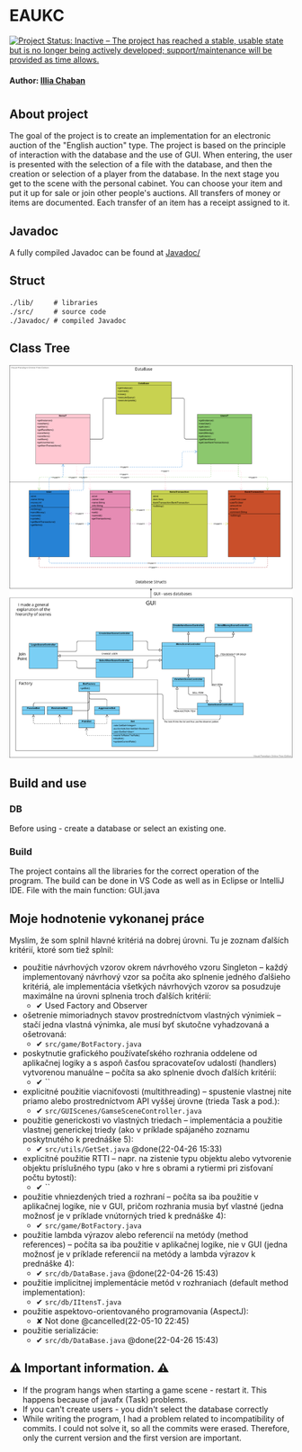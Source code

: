 # EAUKC

[![Project Status: Inactive – The project has reached a stable, usable state but is no longer being actively developed; support/maintenance will be provided as time allows.](https://www.repostatus.org/badges/latest/inactive.svg)](https://www.repostatus.org/#inactive)

#### Author: [Illia Chaban](https://github.com/ic-it)
#
## About project
The goal of the project is to create an implementation for an electronic auction of the "English auction" type. The project is based on the principle of interaction with the database and the use of GUI. When entering, the user is presented with the selection of a file with the database, and then the creation or selection of a player from the database. In the next stage you get to the scene with the personal cabinet. You can choose your item and put it up for sale or join other people's auctions. All transfers of money or items are documented. Each transfer of an item has a receipt assigned to it.

## Javadoc
A fully compiled Javadoc can be found at [Javadoc/](Javadoc/)

## Struct
    ./lib/     # libraries
    ./src/     # source code
    ./Javadoc/ # compiled Javadoc

## Class Tree
![classTree](./docs/res/project_h.png)

## Build and use
### DB
Before using - create a database or select an existing one.
### Build
The project contains all the libraries for the correct operation of the program. The build can be done in VS Code as well as in Eclipse or IntelliJ IDE.
File with the main function: GUI.java


## Moje hodnotenie vykonanej práce
Myslím, že som splnil hlavné kritériá na dobrej úrovni. 
Tu je zoznam ďalších kritérií, ktoré som tiež splnil:
- použitie návrhových vzorov okrem návrhového vzoru Singleton – každý implementovaný návrhový vzor sa počíta ako splnenie jedného ďalšieho kritériá, ale implementácia všetkých návrhových vzorov sa posudzuje maximálne na úrovni splnenia troch ďalších kritérií:
  - ✔ Used Factory and Observer
- ošetrenie mimoriadnych stavov prostredníctvom vlastných výnimiek – stačí jedna vlastná výnimka, ale musí byť skutočne vyhadzovaná a ošetrovaná:
  - ✔ `src/game/BotFactory.java`
- poskytnutie grafického používateľského rozhrania oddelene od aplikačnej logiky a s aspoň časťou spracovateľov udalostí (handlers) vytvorenou manuálne – počíta sa ako splnenie dvoch ďalších kritérií:
  - ✔ ``
- explicitné použitie viacniťovosti (multithreading) – spustenie vlastnej nite priamo alebo prostredníctvom API vyššej úrovne (trieda Task a pod.):
  - ✔ `src/GUIScenes/GamseSceneController.java`
- použitie generickosti vo vlastných triedach – implementácia a použitie vlastnej generickej triedy (ako v príklade spájaného zoznamu poskytnutého k prednáške 5):
  - ✔ `src/utils/GetSet.java` @done(22-04-26 15:33)
- explicitné použitie RTTI – napr. na zistenie typu objektu alebo vytvorenie objektu príslušného typu (ako v hre s obrami a rytiermi pri zisťovaní počtu bytostí):
  - ✔ ``
- použitie vhniezdených tried a rozhraní – počíta sa iba použitie v aplikačnej logike, nie v GUI, pričom rozhrania musia byť vlastné (jedna možnosť je v príklade vnútorných tried k prednáške 4):
  - ✔ `src/game/BotFactory.java`
- použitie lambda výrazov alebo referencií na metódy (method references) – počíta sa iba použitie v aplikačnej logike, nie v GUI (jedna možnosť je v príklade referencií na metódy a lambda výrazov k prednáške 4):
  - ✔ `src/db/DataBase.java` @done(22-04-26 15:43)
- použitie implicitnej implementácie metód v rozhraniach (default method implementation):
  - ✔ `src/db/IItensT.java`
- použitie aspektovo-orientovaného programovania (AspectJ):
  - ✘ Not done @cancelled(22-05-10 22:45)
- použitie serializácie:
  - ✔ `src/db/DataBase.java` @done(22-04-26 15:43)

## :warning: Important information. :warning:
- If the program hangs when starting a game scene - restart it. This happens because of javafx (Task) problems. 
- If you can't create users - you didn't select the database correctly
- While writing the program, I had a problem related to incompatibility of commits. I could not solve it, so all the commits were erased. 
Therefore, only the current version and the first version are important.
